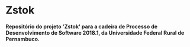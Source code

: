 # Zstok
**Repositório do projeto 'Zstok' para a cadeira de Processo de Desenvolvimento de Software 2018.1, da Universidade Federal Rural de Pernambuco.**
